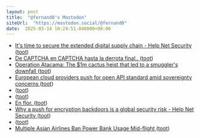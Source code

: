```yaml
---
layout: post
title:  "@fernand0's Mastodon"
siteUrl:  "https://mastodon.social/@fernand0"
date:  2025-03-14 10:24:51.048000+00:00
---
```

*  [It's time to secure the extended digital supply chain - Help Net Security ](https://www.helpnetsecurity.com/2025/02/12/supply-chain-risk) ([toot](https://mastodon.social/@fernand0/114160296987603820))
*  [De CAPTCHA en CAPTCHA hasta la derrota final.. ](https://mastodon.social/@fernand0/114160260926534743) ([toot](https://mastodon.social/@fernand0/114160260926534743))
*  [Operation Atacama: The $1m cactus heist that led to a smuggler's downfall ](https://www.bbc.com/future/article/20250228-how-italy-and-chile-foiled-an-1m-international-smugglers-cactus-heis) ([toot](https://mastodon.social/@fernand0/114159981514724817))
*  [European cloud providers push for open API standard amid sovereignty concerns ](https://www.computing.co.uk/news/2025/cloud/european-cloud-providers-push-for-open-api-standard-amid-sovereignty-concern) ([toot](https://mastodon.social/@fernand0/114158389688513582))
*  [ ](https://mastodon.social/users/fernand0/statuses/114157637190948091/activity) ([toot](https://mastodon.social/users/fernand0/statuses/114157637190948091/activity))
*  [ ](https://mastodon.social/@vrruiz) ([toot](https://mastodon.social/@fernand0/114157636815265883))
*  [En flor. ](https://avecesunafoto.wordpress.com/2025/03/13/en-flor-6) ([toot](https://mastodon.social/@fernand0/114156579775978304))
*  [Why a push for encryption backdoors is a global security risk - Help Net Security ](https://www.helpnetsecurity.com/2025/03/04/governments-encryption-privacy-risk-video) ([toot](https://mastodon.social/@fernand0/114156486358416025))
*  [ ](https://mastodon.social/@vrruiz) ([toot](https://mastodon.social/@fernand0/114156457908489211))
*  [Multiple Asian Airlines Ban Power Bank Usage Mid-flight ](https://www.gatechecked.com/multiple-asian-airlines-ban-power-bank-usage-mid-flight-1021) ([toot](https://mastodon.social/@fernand0/114156346444501045))
